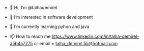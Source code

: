 - 👋 Hi, I’m @talhademirel
- 👀 I’m interested in software development
- 🌱 I’m currently learning pyhon and java
  
- 📫 How to reach me https://www.linkedin.com/in/talha-demirel-a5b4a7275 or email = talha_demirel.55@hotmail.com

